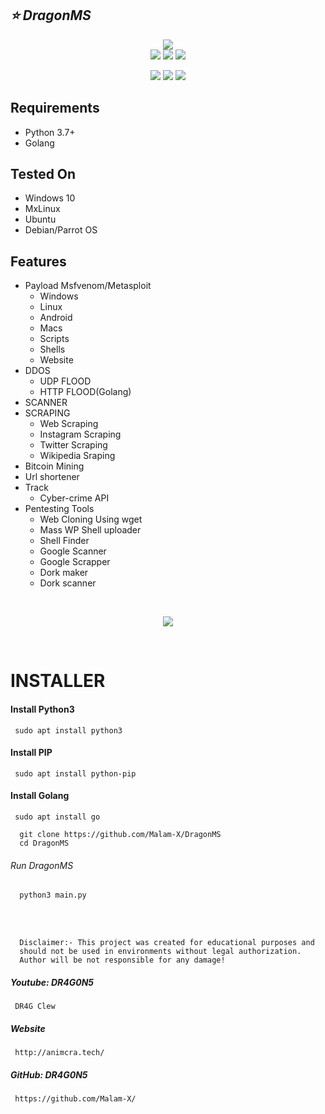 ## ***:star: DragonMS***
<p align="center">
  <img src="https://github.com/Malam-X/DragonMS/blob/main/dragonms.png"><br>
  <img src="https://img.shields.io/badge/Version-v0.8-blue">
  <img src="https://img.shields.io/badge/Python-v3.7%2B-blue">
  <img src="https://komarev.com/ghpvc/?username=Malam-X&label=Views&color=blue&style=plastic">
</p>
<p align="center">
  <img src="https://img.shields.io/badge/Author-DR4G0N5-cyan?style=plastic&logo=appveyor">
  <img src="https://img.shields.io/badge/Open%20Source-Yes-cyan?style=plastic&logo=appveyor">
  <img src="https://img.shields.io/badge/Written%20In-PYTHON-cyan?style=plastic&logo=appveyor">
</p>

## Requirements

- Python 3.7+
- Golang

## Tested On

- Windows 10
- MxLinux
- Ubuntu
- Debian/Parrot OS

## Features

- Payload Msfvenom/Metasploit
    - Windows
    - Linux
    - Android
    - Macs
    - Scripts
    - Shells
    - Website
- DDOS
    - UDP FLOOD
    - HTTP FLOOD(Golang)
- SCANNER
- SCRAPING
    - Web Scraping
    - Instagram Scraping
    - Twitter Scraping
    - Wikipedia Sraping
- Bitcoin Mining
- Url shortener
- Track
    - Cyber-crime API
- Pentesting Tools
    - Web Cloning Using wget
    - Mass WP Shell uploader
    - Shell Finder
    - Google Scanner
    - Google Scrapper
    - Dork maker
    - Dork scanner
<br>

<p align="center">
    <img src="https://github.com/Malam-X/DragonMS/blob/main/dragonms2.png"><br>
</p><br>


# INSTALLER

#### Install Python3
` sudo apt install python3`
#### Install PIP
` sudo apt install python-pip`
#### Install Golang
` sudo apt install go`

```
  git clone https://github.com/Malam-X/DragonMS
  cd DragonMS
```
###### *Run DragonMS*
```
  python3 main.py
```

<br>
<br>

```
  Disclaimer:- This project was created for educational purposes and
  should not be used in environments without legal authorization. 
  Author will be not responsible for any damage!
```

##### *Youtube: DR4G0N5*
` DR4G Clew`
##### *Website*
` http://animcra.tech/` 
##### *GitHub: DR4G0N5*
` https://github.com/Malam-X/`
